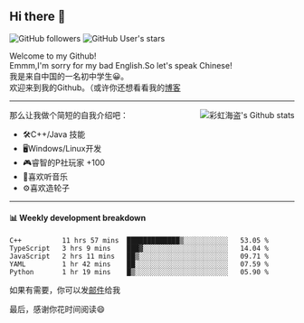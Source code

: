 ## Hi there 👋

![GitHub followers](https://img.shields.io/github/followers/mingmoe?style=social)
![GitHub User's stars](https://img.shields.io/github/stars/GOSCPS?style=social)

Welcome to my Github!  
Emmm,I'm sorry for my bad English.So let's speak Chinese!  
我是来自中国的一名初中学生😀。  
欢迎来到我的Github。（或许你还想看看我的[博客](https://blog.kawayi.moe/)
<hr>

<div align="right"><img alt="彩虹海盗's Github stats" align="right" src="https://github-readme-stats.vercel.app/api?username=mingmoe"/></div>

那么让我做个简短的自我介绍吧：  
+ 🛠️C++/Java 技能  
+ 🖥️Windows/Linux开发  
+ 🎮睿智的P社玩家 +100  
+ 🎵喜欢听音乐  
+ ⚙️喜欢造轮子
<hr>

#### 📊 Weekly development breakdown
<!--START_SECTION:waka-->
```text
C++          11 hrs 57 mins  █████████████▒░░░░░░░░░░░   53.05 % 
TypeScript   3 hrs 9 mins    ███▓░░░░░░░░░░░░░░░░░░░░░   14.04 % 
JavaScript   2 hrs 11 mins   ██▒░░░░░░░░░░░░░░░░░░░░░░   09.71 % 
YAML         1 hr 42 mins    ██░░░░░░░░░░░░░░░░░░░░░░░   07.59 % 
Python       1 hr 19 mins    █▒░░░░░░░░░░░░░░░░░░░░░░░   05.90 % 
```
<!--END_SECTION:waka-->

如果有需要，你可以发[邮件](mailto:me@kawayi.moe)给我

最后，感谢你花时间阅读😄

